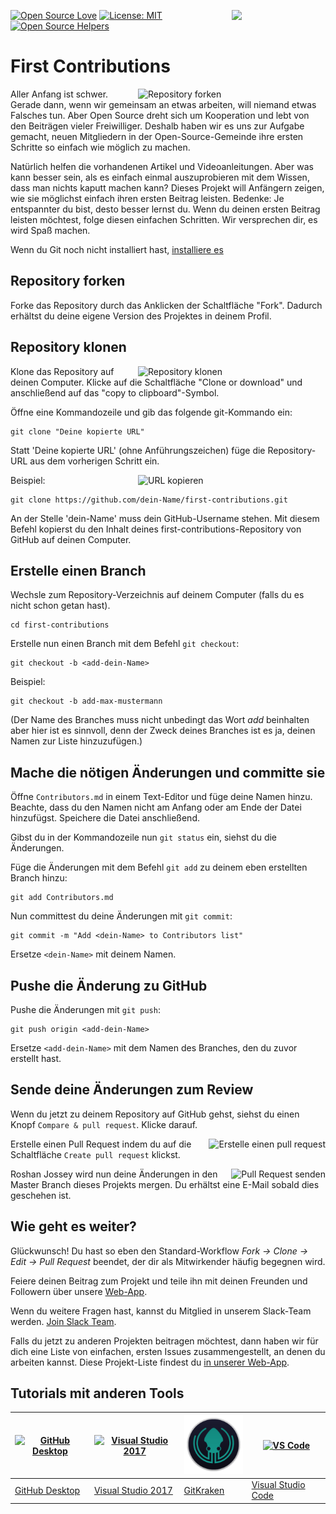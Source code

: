 [![Open Source Love](https://badges.frapsoft.com/os/v1/open-source.svg?v=103)](https://github.com/ellerbrock/open-source-badges/)
[<img align="right" width="150" src="https://firstcontributions.github.io/assets/Readme/join-slack-team.png">](https://join.slack.com/t/firstcontributors/shared_invite/zt-kpbyrmkk-JDkRtchcvRvQ0qK4iPmyvA)
[![License: MIT](https://img.shields.io/badge/License-MIT-green.svg)](https://opensource.org/licenses/MIT)
[![Open Source Helpers](https://www.codetriage.com/roshanjossey/first-contributions/badges/users.svg)](https://www.codetriage.com/roshanjossey/first-contributions)


# First Contributions

<img align="right" width="300" src="https://firstcontributions.github.io/assets/Readme/fork.png" alt="Repository forken" />

Aller Anfang ist schwer. Gerade dann, wenn wir gemeinsam an etwas arbeiten, will niemand etwas Falsches tun. Aber Open Source dreht sich um Kooperation und lebt von den Beiträgen vieler Freiwilliger. Deshalb haben wir es uns zur Aufgabe gemacht, neuen Mitgliedern in der Open-Source-Gemeinde ihre ersten Schritte so einfach wie möglich zu machen. 

Natürlich helfen die vorhandenen Artikel und Videoanleitungen. Aber was kann besser sein, als es einfach einmal auszuprobieren mit dem Wissen, dass man nichts kaputt machen kann? Dieses Projekt will Anfängern zeigen, wie sie möglichst einfach ihren ersten Beitrag leisten. Bedenke: Je entspannter du bist, desto besser lernst du. Wenn du deinen ersten Beitrag leisten möchtest, folge diesen einfachen Schritten. Wir versprechen dir, es wird Spaß machen.


Wenn du Git noch nicht installiert hast, [ installiere es ]( https://help.github.com/articles/set-up-git/ )

## Repository forken

Forke das Repository durch das Anklicken der Schaltfläche "Fork". Dadurch erhältst du deine eigene Version des Projektes in deinem Profil.

## Repository klonen

<img align="right" width="300" src="https://firstcontributions.github.io/assets/Readme/clone.png" alt="Repository klonen" />

Klone das Repository auf deinen Computer. Klicke auf die Schaltfläche "Clone or download" und anschließend auf das "copy to clipboard"-Symbol.

Öffne eine Kommandozeile und gib das folgende git-Kommando ein:

```
git clone "Deine kopierte URL"
```
Statt 'Deine kopierte URL' (ohne Anführungszeichen) füge die Repository-URL aus dem vorherigen Schritt ein.

<img align="right" width="300" src="https://firstcontributions.github.io/assets/Readme/copy-to-clipboard.png" alt="URL kopieren" />

Beispiel:
```
git clone https://github.com/dein-Name/first-contributions.git
```
An der Stelle 'dein-Name' muss dein GitHub-Username stehen. Mit diesem Befehl kopierst du den Inhalt deines first-contributions-Repository von GitHub auf deinen Computer.

## Erstelle einen Branch

Wechsle zum Repository-Verzeichnis auf deinem Computer (falls du es nicht schon getan hast).

```
cd first-contributions
```
Erstelle nun einen Branch mit dem Befehl `git checkout`:
```
git checkout -b <add-dein-Name>
```

Beispiel:
```
git checkout -b add-max-mustermann
```

(Der Name des Branches muss nicht unbedingt das Wort *add* beinhalten aber hier ist es sinnvoll, denn der Zweck deines Branches ist es ja, deinen Namen zur Liste hinzuzufügen.)

## Mache die nötigen Änderungen und committe sie

Öffne `Contributors.md` in einem Text-Editor und füge deine Namen hinzu. Beachte, dass du den Namen nicht am Anfang oder am Ende der Datei hinzufügst. Speichere die Datei anschließend.

Gibst du in der Kommandozeile nun `git status` ein, siehst du die Änderungen. 

Füge die Änderungen mit dem Befehl `git add` zu deinem eben erstellten Branch hinzu:
```
git add Contributors.md
```

Nun committest du deine Änderungen mit `git commit`:
```
git commit -m "Add <dein-Name> to Contributors list"
```
Ersetze `<dein-Name>` mit deinem Namen.

## Pushe die Änderung zu GitHub

Pushe die Änderungen mit `git push`:
```
git push origin <add-dein-Name>
```
Ersetze `<add-dein-Name>` mit dem Namen des Branches, den du zuvor erstellt hast.

## Sende deine Änderungen zum Review

Wenn du jetzt zu deinem Repository auf GitHub gehst, siehst du einen Knopf `Compare & pull request`. Klicke darauf.

<img style="float: right;" src="https://firstcontributions.github.io/assets/Readme/compare-and-pull.png" alt="Erstelle einen pull request" />

Erstelle einen Pull Request indem du auf die Schaltfläche `Create pull request` klickst.

<img style="float: right;" src="https://firstcontributions.github.io/assets/Readme/submit-pull-request.png" alt="Pull Request senden" />

Roshan Jossey wird nun deine Änderungen in den Master Branch dieses Projekts mergen. Du erhältst eine E-Mail sobald dies geschehen ist. 

## Wie geht es weiter?

Glückwunsch! Du hast so eben den Standard-Workflow *Fork -> Clone -> Edit -> Pull Request* beendet, der dir als Mitwirkender häufig begegnen wird.

Feiere deinen Beitrag zum Projekt und teile ihn mit deinen Freunden und Followern über unsere [Web-App](https://firstcontributions.github.io/#social-share).

Wenn du weitere Fragen hast, kannst du Mitglied in unserem Slack-Team werden. [Join Slack Team](https://join.slack.com/t/firstcontributors/shared_invite/enQtMzE1MTYwNzI3ODQ0LTZiMDA2OGI2NTYyNjM1MTFiNTc4YTRhZTg4OWZjMzA0ZWZmY2UxYzVkMzI1ZmVmOWI4ODdkZWQwNTM2NDVmNjY).

Falls du jetzt zu anderen Projekten beitragen möchtest, dann haben wir für dich eine Liste von einfachen, ersten Issues zusammengestellt, an denen du arbeiten kannst. Diese Projekt-Liste findest du [in unserer Web-App](https://firstcontributions.github.io/#project-list).

## Tutorials mit anderen Tools

|<a href="../github-desktop-tutorial.md"><img alt="GitHub Desktop" src="https://desktop.github.com/images/desktop-icon.svg" width="100"></a>|<a href="../github-windows-vs2017-tutorial.md"><img alt="Visual Studio 2017" src="https://upload.wikimedia.org/wikipedia/commons/c/cd/Visual_Studio_2017_Logo.svg" width="100"></a>|<a href="../gitkraken-tutorial.md"><img alt="GitKraken" src="/assets/gk-icon.png" width="100"></a>|<a href="../gui-tool-tutorials/github-windows-vs-code-tutorial.md"><img alt="VS Code" src="https://upload.wikimedia.org/wikipedia/commons/2/2d/Visual_Studio_Code_1.18_icon.svg" width=100></a>|
|---|---|---|---|
|[GitHub Desktop](../github-desktop-tutorial.md)|[Visual Studio 2017](../github-windows-vs2017-tutorial.md)|[GitKraken](../gitkraken-tutorial.md)|[Visual Studio Code](../gui-tool-tutorials/github-windows-vs-code-tutorial.md)|

